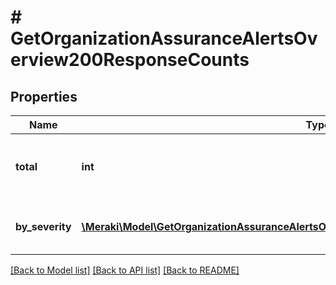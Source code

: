 # # GetOrganizationAssuranceAlertsOverview200ResponseCounts

## Properties

Name | Type | Description | Notes
------------ | ------------- | ------------- | -------------
**total** | **int** | Total number of alerts on the organization |
**by_severity** | [**\Meraki\Model\GetOrganizationAssuranceAlertsOverview200ResponseCountsBySeverityInner[]**](GetOrganizationAssuranceAlertsOverview200ResponseCountsBySeverityInner.md) | Counts of alerts on organization by severity |

[[Back to Model list]](../../README.md#models) [[Back to API list]](../../README.md#endpoints) [[Back to README]](../../README.md)
